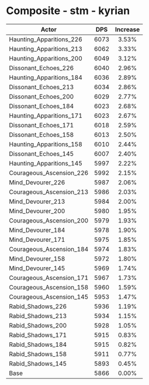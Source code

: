 # Composite - stm - kyrian
| Actor | DPS | Increase |
|---|:---:|:---:|
|Haunting_Apparitions_226|6073|3.53%|
|Haunting_Apparitions_213|6062|3.33%|
|Haunting_Apparitions_200|6049|3.12%|
|Dissonant_Echoes_226|6040|2.96%|
|Haunting_Apparitions_184|6036|2.89%|
|Dissonant_Echoes_213|6034|2.86%|
|Dissonant_Echoes_200|6029|2.77%|
|Dissonant_Echoes_184|6023|2.68%|
|Haunting_Apparitions_171|6023|2.67%|
|Dissonant_Echoes_171|6018|2.59%|
|Dissonant_Echoes_158|6013|2.50%|
|Haunting_Apparitions_158|6010|2.44%|
|Dissonant_Echoes_145|6007|2.40%|
|Haunting_Apparitions_145|5997|2.22%|
|Courageous_Ascension_226|5992|2.15%|
|Mind_Devourer_226|5987|2.06%|
|Courageous_Ascension_213|5986|2.03%|
|Mind_Devourer_213|5984|2.00%|
|Mind_Devourer_200|5980|1.95%|
|Courageous_Ascension_200|5979|1.93%|
|Mind_Devourer_184|5978|1.90%|
|Mind_Devourer_171|5975|1.85%|
|Courageous_Ascension_184|5974|1.83%|
|Mind_Devourer_158|5972|1.80%|
|Mind_Devourer_145|5969|1.74%|
|Courageous_Ascension_171|5967|1.73%|
|Courageous_Ascension_158|5960|1.59%|
|Courageous_Ascension_145|5953|1.47%|
|Rabid_Shadows_226|5936|1.19%|
|Rabid_Shadows_213|5934|1.15%|
|Rabid_Shadows_200|5928|1.05%|
|Rabid_Shadows_171|5915|0.83%|
|Rabid_Shadows_184|5915|0.82%|
|Rabid_Shadows_158|5911|0.77%|
|Rabid_Shadows_145|5893|0.45%|
|Base|5866|0.00%|
